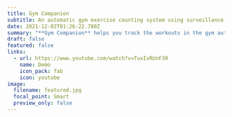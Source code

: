 ```yaml
---
title: Gym Companion
subtitle: An automatic gym exercise counting system using surveillance cameras
date: 2021-12-02T01:26:22.780Z
summary: "**Gym Companion** helps you track the workouts in the gym automatically without using any wearables. It recognizes the type of exercise i.e., squats, bench press, etc., counts the number of repetitions, and analyzes the pose. "
draft: false
featured: false
links:
  - url: https://www.youtube.com/watch?v=TuxIsRUnF30
    name: Demo
    icon_pack: fab
    icon: youtube
image:
  filename: featured.jpg
  focal_point: Smart
  preview_only: false
---
```

